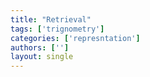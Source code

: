 ```yaml
---
title: "Retrieval"
tags: ['trignometry']
categories: ['represntation']
authors: ['']
layout: single
---
```

